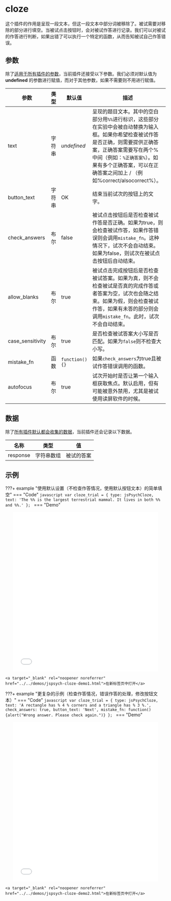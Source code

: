 # cloze

这个插件的作用是呈现一段文本，但这一段文本中部分词被移除了。被试需要对移除的部分进行填空。当被试点击按钮时，会对被试作答进行记录。我们可以对被试的作答进行判断，如果出错了可以执行一个特定的函数，从而告知被试自己作答错误。

## 参数

除了[适用于所有插件的参数](../overview/plugins.md#parameters-available-in-all-plugins#_3)，当前插件还接受以下参数。我们必须对默认值为 **undefined** 的参数进行赋值，而对于其他参数，如果不需要则不用进行赋值。

| 参数          | 类型   | 默认值             | 描述                                                         |
| ------------- | ------ | ------------------ | ------------------------------------------------------------ |
| text          | 字符串 | *undefined*        | 呈现的题目文本。其中的空白部分用`%%`进行标识，这些部分在实验中会被自动替换为输入框。如果你希望检查被试作答是否正确，则需要提供正确答案，正确答案需要写在两个%中间（例如：`%正确答案%`）。如果有多个正确答案，可以在正确答案之间加上 / （例如%correct/alsocorrect%）。 |
| button_text   | 字符串 | OK                 | 结束当前试次的按钮上的文字。                                 |
| check_answers | 布尔   | false              | 被试点击按钮后是否检查被试作答是否正确。如果为true，则会检查被试作答，如果作答错误则会调用`mistake_fn`。这种情况下，试次不会自动结束。如果为false，则试次在被试点击按钮后自动结束。 |
| allow_blanks  | 布尔   | true               | 被试点击完成按钮后是否检查被试答案。如果为真，则不会检查被试是否真的完成作答或者答案为空，试次也会随之结束。如果为假，则会检查被试作答，如果有未答的部分则会调用`mistake_fn`。此时，试次不会自动结束。|
| case_sensitivity | 布尔  | true            | 是否检查被试答案大小写是否匹配。如果为`false`则不检查大小写。 |
| mistake_fn    | 函数   | ```function(){}``` | 如果`check_answers`为true且被试作答错误调用的函数。          |
| autofocus     | 布尔  | true               | 试次开始时是否让第一个输入框获取焦点。默认启用，但有可能被意外禁用，尤其是被试使用读屏软件的时候。 |

## 数据

除了[所有插件默认都会收集的数据](../overview/plugins.md#_4)，当前插件还会记录以下数据。

| 名称     | 类型       | 值         |
| -------- | ---------- | ---------- |
| response | 字符串数组 | 被试的答案 |

## 示例

???+ example "使用默认设置（不检查作答情况，使用默认按钮文本）的简单填空"
    === "Code"
        ```javascript
            var cloze_trial = {
                type: jsPsychCloze,
                text: 'The %% is the largest terrestrial mammal. It lives in both %% and %%.'
            };
        ```
    === "Demo"
        <div style="text-align:center;">
            <iframe src="../../demos/jspsych-cloze-demo1.html" width="90%;" height="500px;" frameBorder="0"></iframe>
        </div>

    <a target="_blank" rel="noopener noreferrer" href="../../demos/jspsych-cloze-demo1.html">在新标签页中打开</a>


???+ example "更复杂的示例（检查作答情况，错误作答的处理，修改按钮文本）"
    === "Code"
        ```javascript
            var cloze_trial = {
                type: jsPsychCloze,
                text: 'A rectangle has % 4 % corners and a triangle has % 3 %.',
                check_answers: true,
                button_text: 'Next',
                mistake_fn: function(){alert("Wrong answer. Please check again.")}
            };
        ```
    === "Demo"
        <div style="text-align:center;">
            <iframe src="../../demos/jspsych-cloze-demo2.html" width="90%;" height="500px;" frameBorder="0"></iframe>
        </div>

    <a target="_blank" rel="noopener noreferrer" href="../../demos/jspsych-cloze-demo2.html">在新标签页中打开</a>
